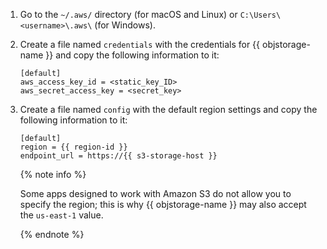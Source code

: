 1. Go to the `~/.aws/` directory (for macOS and Linux) or `C:\Users\<username>\.aws\` (for Windows).
1. Create a file named `credentials` with the credentials for {{ objstorage-name }} and copy the following information to it:

    ```text
    [default]
    aws_access_key_id = <static_key_ID>
    aws_secret_access_key = <secret_key>
    ```

1. Create a file named `config` with the default region settings and copy the following information to it:

    ```text
    [default]
    region = {{ region-id }}
    endpoint_url = https://{{ s3-storage-host }}
    ```

    {% note info %}

    Some apps designed to work with Amazon S3 do not allow you to specify the region; this is why {{ objstorage-name }} may also accept the `us-east-1` value.

    {% endnote %}